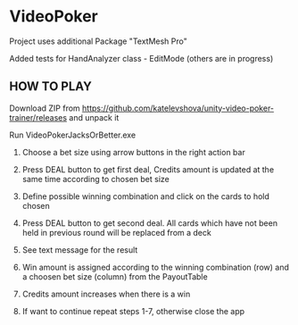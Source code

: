 # VideoPoker

Project uses additional Package "TextMesh Pro"

Added tests for HandAnalyzer class - EditMode (others are in progress)

## HOW TO PLAY

Download ZIP from https://github.com/katelevshova/unity-video-poker-trainer/releases and unpack it

Run VideoPokerJacksOrBetter.exe

1. Choose a bet size using arrow buttons in the right action bar

2. Press DEAL button to get first deal, Credits amount is updated at the same time according to chosen bet size

3. Define possible winning combination and click on the cards to hold chosen

4. Press DEAL button to get second deal. All cards which have not been held in previous round will be replaced from a deck

5. See text message for the result

6. Win amount is assigned according to the winning combination (row) and a choosen bet size (column) from the PayoutTable

7. Credits amount increases when there is a win

8. If want to continue repeat steps 1-7, otherwise close the app
